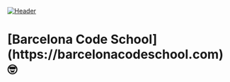 
[![Header](https://media4.giphy.com/media/RJSm1aKb2V6SGmI9bS/source.gif "Header")](https://barcelonacodeschool.com/)

<h1> [Barcelona Code School](https://barcelonacodeschool.com) 🤓</h1>

<!--
https://towardsdatascience.com/build-a-stunning-readme-for-your-github-profile-9b80434fe5d7

**gk3000/gk3000** is a ✨ _special_ ✨ repository because its `README.md` (this file) appears on your GitHub profile.

Here are some ideas to get you started:

- 🔭 I’m currently working on ...
- 🌱 I’m currently learning ...
- 👯 I’m looking to collaborate on ...
- 🤔 I’m looking for help with ...
- 💬 Ask me about ...
- 📫 How to reach me: ...
- 😄 Pronouns: ...
- ⚡ Fun fact: ...
-->
